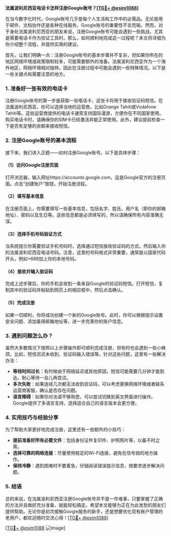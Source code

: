 **法属波利尼西亚电话卡怎样注册Google账号？[[TG💪+ @esim1088](https://t.me/s/esim1088)]**

在当今数字化时代，Google账号几乎是每个人生活和工作中的必需品。无论是用于邮件、文档协作还是各种在线服务，Google账号的重要性不言而喻。然而，对于身处法属波利尼西亚的朋友来说，注册Google账号可能会遇到一些挑战，尤其是需要电话卡作为验证工具时。那么，如何顺利地完成这一过程呢？本文将详细为你介绍整个流程，并提供实用的建议。

首先，让我们明确一点：注册Google账号的基本步骤并不复杂，但如果你所在的地区网络环境或政策限制较多，可能需要额外的准备。法属波利尼西亚作为一个海外地区，网络环境相对独特，因此在注册过程中可能会遇到一些特殊情况。以下是一些关键点和需要注意的地方。

### 1. 准备好一张有效的电话卡

注册Google账号的第一步是获取一张电话卡，这张卡将用于接收验证码短信。在法属波利尼西亚，你可以选择当地的运营商，比如Orange Tahiti或Vodafone Tahiti等。这些运营商提供的电话卡通常支持国际漫游，方便你在不同国家使用。购买电话卡时，请确保你的SIM卡已经激活并能正常使用。此外，建议提前检查一下是否有足够的余额来接收短信。

### 2. 注册Google账号的基本流程

接下来，我们进入正题——如何注册Google账号。以下是具体步骤：

#### （1）访问Google注册页面

打开浏览器，输入网址https://accounts.google.com，这是Google官方的注册页面。点击“创建账户”按钮，开始注册流程。

#### （2）填写基本信息

在注册页面上，你需要填写一些基本信息，包括名字、姓氏、用户名（即你的邮箱地址）、密码以及生日等。这些信息都是必须填写的，所以请确保所有内容准确无误。

#### （3）选择手机号码验证方式

当系统提示你需要验证手机号码时，选择通过短信接收验证码的方式。然后输入你的法属波利尼西亚电话号码。注意，这里的号码格式非常重要，通常是以国家代码开头，例如+689加上你的本地号码。

#### （4）接收并输入验证码

完成上述步骤后，你的手机会收到一条来自Google的验证码短信。打开短信，复制其中的验证码并粘贴到网页上的相应框中，然后点击确认。

#### （5）完成注册

如果一切顺利，你将成功创建一个新的Google账号。此时，你可以根据提示设置安全问题、添加备用邮箱地址等，进一步完善你的账户信息。

### 3. 遇到问题怎么办？

虽然大多数情况下按照以上步骤操作即可顺利完成注册，但有时也会遇到一些小麻烦。比如，短信迟迟未收到、验证码输入错误等。针对这些问题，这里有一些解决办法：

- **等待时间过长**：有时候由于网络延迟或其他原因，短信可能需要几分钟才能到达。耐心等待一会儿再尝试。
- **多次失败**：如果连续几次都无法收到验证码，可以考虑更换网络环境或者联系运营商客服，确认是否存在问题。
- **语言障碍**：如果你对法语不够熟悉，可以尝试切换到英文界面进行操作。Google提供了多语言支持，选择适合自己的语言版本会更方便。

### 4. 实用技巧与经验分享

为了帮助大家更好地完成注册，这里还有一些额外的小技巧：

- **提前准备好所有必要文件**：包括身份证件复印件、护照照片等，以备不时之需。
- **选择可靠的网络连接**：尽量使用稳定的Wi-Fi连接，避免在信号弱的地方操作。
- **保持冷静**：遇到困难时不要着急，仔细阅读错误提示信息，按要求逐步解决问题。

### 5. 结语

总的来说，在法属波利尼西亚注册Google账号并不是一件难事，只要掌握了正确的方法并且做好充分准备，就能轻松搞定。希望本文能够为正在为此发愁的朋友们提供帮助。无论你是初次接触Google服务的新手，还是想要优化现有账户管理的老用户，都欢迎随时交流心得！[[TG💪+ @esim1088](https://t.me/s/esim1088)]

[[TG💪+ @esim1088](https://t.me/s/esim1088) ![Image](https://i.postimg.cc/4NQfJmqS/Snipaste-2025-05-13-00-14-12.png)]